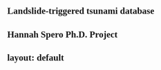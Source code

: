 ## Landslide-triggered tsunami database

Hannah Spero Ph.D. Project
---
layout: default
---
<html>
<head>
<title>Landslide-Triggered Tsunami Database-develop</title>
<style type="text/css" media="all">
            /* h1, h2, h3 and p are in Times New Roman font */
            h1, h2, h3, p, li {
                font-family: "Times New Roman";
            }
  
 
 
            </head>
<!-- The following is body -->
<body>
             <p>DISCLAIMER: This database is under experimental development. The results should not be used for navigational purposes or emergency planning under any circumstances.
Please do not duplicate and use the result figures from this website without permission.</p>
  <h> Database
  
  <iframe src="<iframe src="https://docs.google.com/spreadsheets/d/e/2PACX-1vQtek8YO0ig5vXNV5Cz8pupiKNO3ZBV8qL0K6h97l65flW08-rLnQtQb__jFO5X-9Q_kczycVkQ-O0S/pubhtml?gid=0&amp;single=true&amp;widget=true&amp;headers=false"></iframe>" width="800" height="500"></iframe>

